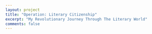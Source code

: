 ```yaml
---
layout: project
title: "Operation: Literary Citizenship"
excerpt: "My Revolutionary Journey Through The Literary World"
comments: false
---
```

